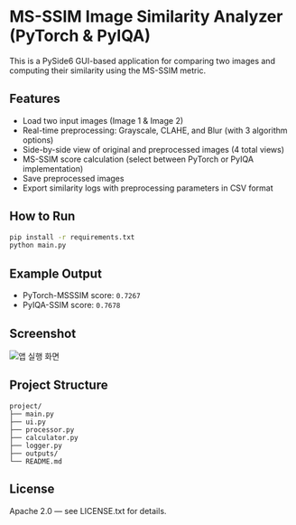 # MS-SSIM Image Similarity Analyzer (PyTorch & PyIQA)

This is a PySide6 GUI-based application for comparing two images and computing their similarity using the MS-SSIM metric.

## Features

- Load two input images (Image 1 & Image 2)
- Real-time preprocessing: Grayscale, CLAHE, and Blur (with 3 algorithm options)
- Side-by-side view of original and preprocessed images (4 total views)
- MS-SSIM score calculation (select between PyTorch or PyIQA implementation)
- Save preprocessed images
- Export similarity logs with preprocessing parameters in CSV format

## How to Run

```bash
pip install -r requirements.txt
python main.py
```

## Example Output

- PyTorch-MSSSIM score: `0.7267`
- PyIQA-SSIM score: `0.7678`

## Screenshot

![앱 실행 화면](./image/screenshot.png)

## Project Structure

```
project/
├── main.py
├── ui.py
├── processor.py
├── calculator.py
├── logger.py
├── outputs/
└── README.md
```

## License

Apache 2.0 — see LICENSE.txt for details.

